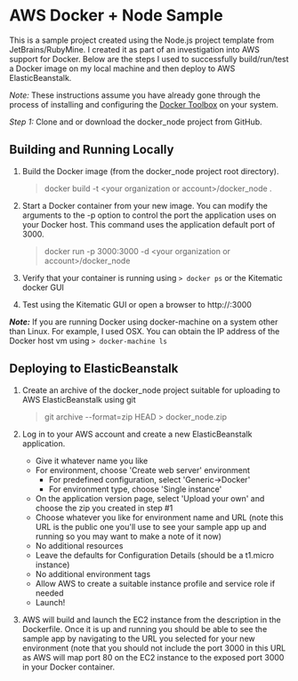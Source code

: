 # AWS Docker + Node Sample

This is a sample project created using the Node.js project template from JetBrains/RubyMine.  I created it as part of
an investigation into AWS support for Docker.  Below are the steps I used to successfully build/run/test a Docker image
on my local machine and then deploy to AWS ElasticBeanstalk.

*Note:* These instructions assume you have already gone through the process of installing and configuring the [Docker Toolbox](https://www.docker.com/docker-toolbox) on
your system.
  
*Step 1:*  Clone and or download the docker_node project from GitHub.

## Building and Running Locally

1.  Build the Docker image (from the docker_node project root directory).  
    > docker build -t &lt;your organization or account&gt;/docker_node .
   
2.  Start a Docker container from your new image.  You can modify the arguments to the -p option to control the port the application uses on your Docker host.  This command uses the application default port of 3000.
    > docker run -p 3000:3000 -d &lt;your organization or account&gt;/docker_node
    
3.  Verify that your container is running using `> docker ps` or the Kitematic docker GUI

4.  Test using the Kitematic GUI or open a browser to http://<docker host>:3000

***Note:*** If you are running Docker using docker-machine on a system other than Linux.  For example, I used OSX.  You can obtain the IP address of the Docker host vm using `> docker-machine ls`

## Deploying to ElasticBeanstalk

1.  Create an archive of the docker_node project suitable for uploading to AWS ElasticBeanstalk using git
    > git archive --format=zip HEAD > docker_node.zip
     
2.  Log in to your AWS account and create a new ElasticBeanstalk application.  
    * Give it whatever name you like
    * For environment, choose 'Create web server' environment
       * For predefined configuration, select 'Generic->Docker'
       * For environment type, choose 'Single instance'
    * On the application version page, select 'Upload your own' and choose the zip you created in step #1
    * Choose whatever you like for environment name and URL (note this URL is the public one you'll use to see your sample app up and running so you may want to make a note of it now)
    * No additional resources
    * Leave the defaults for Configuration Details (should be a t1.micro instance)
    * No additional environment tags
    * Allow AWS to create a suitable instance profile and service role if needed
    * Launch!
    
3.  AWS will build and launch the EC2 instance from the description in the Dockerfile.  Once it is up and running you should be able to see the sample app by navigating to the URL you selected for your new environment (note that you should not include the port 3000 in this URL as
AWS will map port 80 on the EC2 instance to the exposed port 3000 in your Docker container.
    
    
    
    
